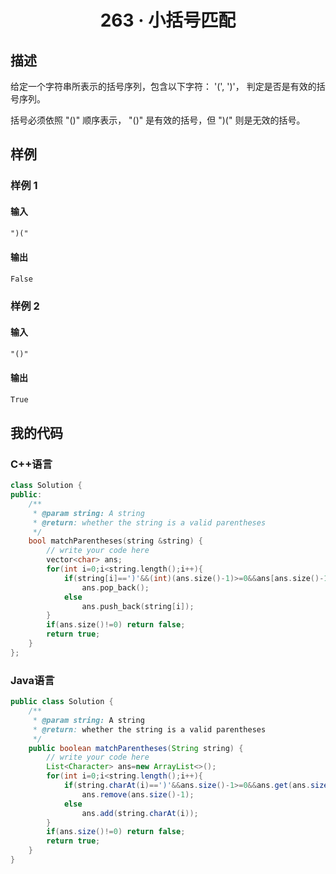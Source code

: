 # <center> 263 · 小括号匹配

## 描述

给定一个字符串所表示的括号序列，包含以下字符： '(', ')'， 判定是否是有效的括号序列。

括号必须依照 "()" 顺序表示， "()" 是有效的括号，但 ")(" 则是无效的括号。

## 样例

### 样例 1

#### 输入

```txt
")("
```

#### 输出

```txt
False
```

### 样例 2

#### 输入

```txt
"()"
```

#### 输出

```txt
True
```

## 我的代码

### C++语言

```c++
class Solution {
public:
    /**
     * @param string: A string
     * @return: whether the string is a valid parentheses
     */
    bool matchParentheses(string &string) {
        // write your code here
        vector<char> ans;
        for(int i=0;i<string.length();i++){
            if(string[i]==')'&&(int)(ans.size()-1)>=0&&ans[ans.size()-1]=='(') 
            	ans.pop_back();
            else 
            	ans.push_back(string[i]);
        }
        if(ans.size()!=0) return false;
        return true;
    }
};
```

### Java语言

```java
public class Solution {
    /**
     * @param string: A string
     * @return: whether the string is a valid parentheses
     */
    public boolean matchParentheses(String string) {
        // write your code here
        List<Character> ans=new ArrayList<>();
        for(int i=0;i<string.length();i++){
            if(string.charAt(i)==')'&&ans.size()-1>=0&&ans.get(ans.size()-1)=='(') 
            	ans.remove(ans.size()-1);
            else 
            	ans.add(string.charAt(i));
        }
        if(ans.size()!=0) return false;
        return true;
    }
}
```